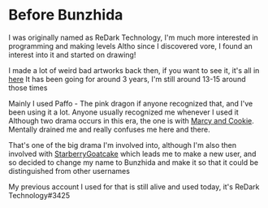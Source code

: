 # Before Bunzhida
I was originally named as ReDark Technology, I'm much more interested in programming and making levels
Altho since I discovered vore, I found an interest into it and started on drawing!

I made a lot of weird bad artworks back then, if you want to see it, it's all in [here](https://furaffinity.net/user/fishneat)
It has been going for around 3 years, I'm still around 13-15 around those times

Mainly I used Paffo - The pink dragon if anyone recognized that, and I've been using it a lot. Anyone usually recognized me whenever I used it
Although two drama occurs in this era, the one is with [Marcy and Cookie](MarcyCookieDrama.md). Mentally drained me and really confuses me here and there.

That's one of the big drama I'm involved into, although I'm also then involved with [StarberryGoatcake](StarberryGoatcake.md) which leads me to make a new user,
and so decided to change my name to Bunzhida and make it so that it could be distinguished from other usernames

My previous account I used for that is still alive and used today, it's ReDark Technology#3425
